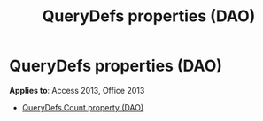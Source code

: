 ﻿---
title: QueryDefs properties (DAO)
TOCTitle: Properties
ms:assetid: 06937998-6487-401e-a15c-ce3482223efb
ms:mtpsurl: https://msdn.microsoft.com/library/Dn123567(v=office.15)
ms:contentKeyID: 52071209
ms.date: 09/18/2015
mtps_version: v=office.15
---

# QueryDefs properties (DAO)


**Applies to**: Access 2013, Office 2013



  - [QueryDefs.Count property (DAO)](querydefs-count-property-dao.md)

